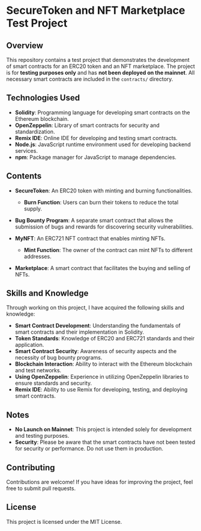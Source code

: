 # SecureToken and NFT Marketplace Test Project

## Overview

This repository contains a test project that demonstrates the development of smart contracts for an ERC20 token and an NFT marketplace. The project is for **testing purposes only** and has **not been deployed on the mainnet**. All necessary smart contracts are included in the `contracts/` directory.

## Technologies Used

- **Solidity**: Programming language for developing smart contracts on the Ethereum blockchain.
- **OpenZeppelin**: Library of smart contracts for security and standardization.
- **Remix IDE**: Online IDE for developing and testing smart contracts.
- **Node.js**: JavaScript runtime environment used for developing backend services.
- **npm**: Package manager for JavaScript to manage dependencies.

## Contents

- **SecureToken**: An ERC20 token with minting and burning functionalities.
  - **Burn Function**: Users can burn their tokens to reduce the total supply.

- **Bug Bounty Program**: A separate smart contract that allows the submission of bugs and rewards for discovering security vulnerabilities.

- **MyNFT**: An ERC721 NFT contract that enables minting NFTs.
  - **Mint Function**: The owner of the contract can mint NFTs to different addresses.

- **Marketplace**: A smart contract that facilitates the buying and selling of NFTs.

## Skills and Knowledge

Through working on this project, I have acquired the following skills and knowledge:

- **Smart Contract Development**: Understanding the fundamentals of smart contracts and their implementation in Solidity.
- **Token Standards**: Knowledge of ERC20 and ERC721 standards and their application.
- **Smart Contract Security**: Awareness of security aspects and the necessity of bug bounty programs.
- **Blockchain Interaction**: Ability to interact with the Ethereum blockchain and test networks.
- **Using OpenZeppelin**: Experience in utilizing OpenZeppelin libraries to ensure standards and security.
- **Remix IDE**: Ability to use Remix for developing, testing, and deploying smart contracts.


## Notes

- **No Launch on Mainnet**: This project is intended solely for development and testing purposes.
- **Security**: Please be aware that the smart contracts have not been tested for security or performance. Do not use them in production.

## Contributing

Contributions are welcome! If you have ideas for improving the project, feel free to submit pull requests.

## License

This project is licensed under the MIT License.
